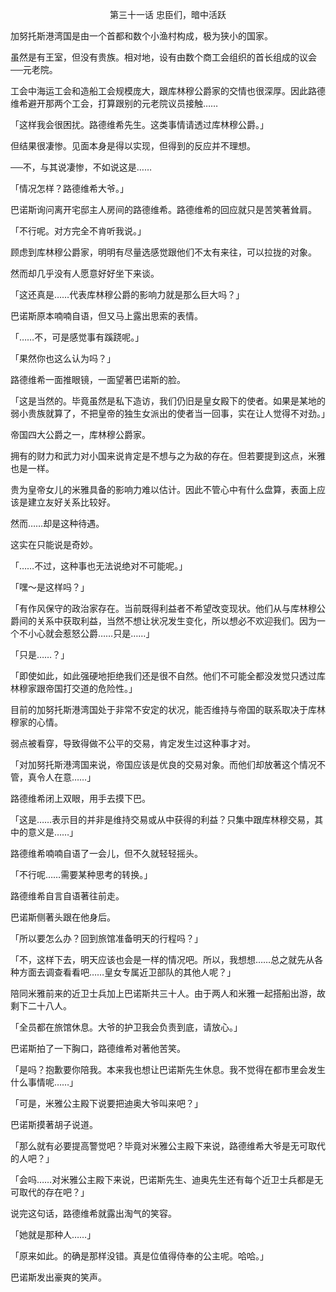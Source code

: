 <p align="center">第三十一话 忠臣们，暗中活跃</p>

加努托斯港湾国是由一个首都和数个小渔村构成，极为狭小的国家。

虽然是有王室，但没有贵族。相对地，设有由数个商工会组织的首长组成的议会──元老院。

工会中海运工会和造船工会规模庞大，跟库林穆公爵家的交情也很深厚。因此路德维希避开那两个工会，打算跟别的元老院议员接触……

「这样我会很困扰。路德维希先生。这类事情请透过库林穆公爵。」

但结果很凄惨。见面本身是得以实现，但得到的反应并不理想。

──不，与其说凄惨，不如说这是……

「情况怎样？路德维希大爷。」

巴诺斯询问离开宅邸主人房间的路德维希。路德维希的回应就只是苦笑著耸肩。

「不行呢。对方完全不肯听我说。」

顾虑到库林穆公爵家，明明有尽量选感觉跟他们不太有来往，可以拉拢的对象。

然而却几乎没有人愿意好好坐下来谈。

「这还真是……代表库林穆公爵的影响力就是那么巨大吗？」

巴诺斯原本喃喃自语，但又马上露出思索的表情。

「……不，可是感觉事有蹊跷呢。」

「果然你也这么认为吗？」

路德维希一面推眼镜，一面望著巴诺斯的脸。

「这是当然的。毕竟虽然是私下造访，我们仍旧是皇女殿下的使者。如果是某地的弱小贵族就算了，不把皇帝的独生女派出的使者当一回事，实在让人觉得不对劲。」

帝国四大公爵之一，库林穆公爵家。

拥有的财力和武力对小国来说肯定是不想与之为敌的存在。但若要提到这点，米雅也是一样。

贵为皇帝女儿的米雅具备的影响力难以估计。因此不管心中有什么盘算，表面上应该是建立友好关系比较好。

然而……却是这种待遇。

这实在只能说是奇妙。

「……不过，这种事也无法说绝对不可能呢。」

「嘿～是这样吗？」

「有作风保守的政治家存在。当前既得利益者不希望改变现状。他们从与库林穆公爵间的关系中获取利益，当然不想让状况发生变化，所以想必不欢迎我们。因为一个不小心就会惹怒公爵……只是……」

「只是……？」

「即使如此，如此强硬地拒绝我们还是很不自然。他们不可能全都没发觉只透过库林穆家跟帝国打交道的危险性。」

目前的加努托斯港湾国处于非常不安定的状况，能否维持与帝国的联系取决于库林穆家的心情。

弱点被看穿，导致得做不公平的交易，肯定发生过这种事才对。

「对加努托斯港湾国来说，帝国应该是优良的交易对象。而他们却放著这个情况不管，真令人在意……」

路德维希闭上双眼，用手去摸下巴。

「这是……表示目的并非是维持交易或从中获得的利益？只集中跟库林穆交易，其中的意义是……」

路德维希喃喃自语了一会儿，但不久就轻轻摇头。

「不行呢……需要某种思考的转换。」

路德维希自言自语著往前走。

巴诺斯侧著头跟在他身后。

「所以要怎么办？回到旅馆准备明天的行程吗？」

「不，这样下去，明天应该也会是一样的情况吧。所以，我想想……总之就先从各种方面去调查看看吧……皇女专属近卫部队的其他人呢？」

陪同米雅前来的近卫士兵加上巴诺斯共三十人。由于两人和米雅一起搭船出游，故剩下二十八人。

「全员都在旅馆休息。大爷的护卫我会负责到底，请放心。」

巴诺斯拍了一下胸口，路德维希对著他苦笑。

「是吗？抱歉要你陪我。本来我也想让巴诺斯先生休息。我不觉得在都市里会发生什么事情呢……」

「可是，米雅公主殿下说要把迪奥大爷叫来吧？」

巴诺斯摸著胡子说道。

「那么就有必要提高警觉吧？毕竟对米雅公主殿下来说，路德维希大爷是无可取代的人吧？」

「会吗……对米雅公主殿下来说，巴诺斯先生、迪奥先生还有每个近卫士兵都是无可取代的存在吧？」

说完这句话，路德维希就露出淘气的笑容。

「她就是那种人……」

「原来如此。的确是那样没错。真是位值得侍奉的公主呢。哈哈。」

巴诺斯发出豪爽的笑声。

